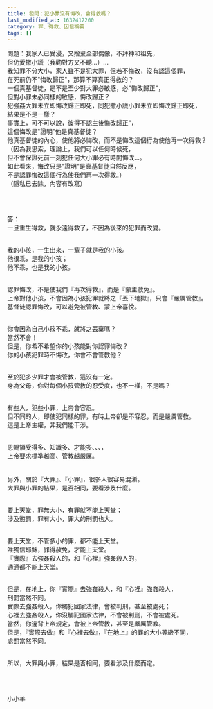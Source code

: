 ```yaml
---
title: 發問：犯小罪沒有悔改，會得救嗎？
last_modified_at: 1632412200
category: 罪、得救、因信稱義
tags: []
---
```


<p>問題：我家人已受浸，又捨棄全部偶像，不拜神和祖先，<br>
但仍愛撒小謊（我勸對方又不聽...）...<br>
我知罪不分大小，家人雖不是犯大罪，但若不悔改，沒有認這個罪，<br>
在死前仍不"悔改歸正"，那算不算真正得救的？<br>
一個真基督徒，是不是至少對大罪必敏感，必"悔改歸正"，<br>
但對小罪未必同樣的敏感，悔改歸正？<br>
犯強姦大罪未立即悔改歸正即死，同犯撒小謊小罪未立即悔改歸正即死，<br>
結果是不是一樣？<br>
事實上，可不可以說，彼得不認主後悔改歸正"，<br>
這個悔改是"證明"他是真基督徒？<br>
他真基督徒的內心，使他將必悔改，而不是悔改這個行為使他再一次得救？<br>
（因為我思索，理論上，我們可以任何時候死，<br>
但不會保證死前一刻犯任何大小罪必有時間悔改...。<br>
如此看來，悔改只是"證明"是真基督徒自然反應，<br>
不是認罪悔改這個行為使我們再一次得救。）<br>
（隱私已去除，內容有改寫）</p>

<p>&nbsp;</p>

<p><br>
答：<br>
一旦重生得救，就永遠得救了，不因為後來的犯罪而改變。</p>

<p><br>
我的小孩，一生出來，一輩子就是我的小孩。<br>
他很乖，是我的小孩；<br>
他不乖，也是我的小孩。</p>

<p><br>
認罪悔改，不是使我們『再次得救』，而是『蒙主赦免』。<br>
上帝對他小孩，不會因為小孩犯罪就將之『丟下地獄』，只會『嚴厲管教』。<br>
基督徒認罪悔改，可以避免被管教、蒙上帝喜悅。</p>

<p><br>
你會因為自己小孩不乖，就將之丟棄嗎？<br>
當然不會！<br>
但是，你希不希望你的小孩能對你認罪悔改？<br>
你的小孩犯罪時不悔改，你會不會管教他？</p>

<p><br>
至於犯多少罪才會被管教，這沒有一定。<br>
身為父母，你對每個小孩管教的忍受度，也不一樣，不是嗎？</p>

<p><br>
有些人，犯些小罪，上帝會容忍。<br>
但不同的人，即使犯同樣的罪，有時上帝卻是不容忍，而是嚴厲管教。<br>
這是上帝主權，非我們能干涉。</p>

<p><br>
恩賜領受得多、知識多、才能多、、、，<br>
上帝要求標準越高、管教越嚴厲。<br>
&nbsp;<br>
&nbsp;<br>
另外，關於『大罪』、『小罪』，很多人很容易混淆。<br>
大罪與小罪的結果，是否相同，要看涉及什麼。</p>

<p><br>
要上天堂，罪無大小，有罪就不能上天堂；<br>
涉及懲罰，罪有大小，罪大的刑罰也大。</p>

<p><br>
要上天堂，不管多小的罪，都不能上天堂。<br>
唯獨信耶穌，罪得赦免，才能上天堂。<br>
『實際』去強姦殺人的，和『心裡』強姦殺人的，<br>
通通都不能上天堂。</p>

<p><br>
但是，在地上，你『實際』去強姦殺人，和『心裡』強姦殺人，<br>
刑罰當然不同。<br>
實際去強姦殺人，你觸犯國家法律，會被判刑，甚至被處死；<br>
心裡去強姦殺人，你沒觸犯國家法律，不會被判刑，不會被處死。<br>
當然，你違背上帝規定，會被上帝管教，甚至是嚴厲管教。<br>
但是，『實際去做』和『心裡去做』，『在地上』的罪的大小等級不同，<br>
處罰當然不同。</p>

<p><br>
所以，大罪與小罪，結果是否相同，要看涉及什麼而定。</p>

<p>&nbsp;</p>

<p>&nbsp;<br>
小小羊<br>
&nbsp;<br>
&nbsp;<br>
&nbsp;</p>

